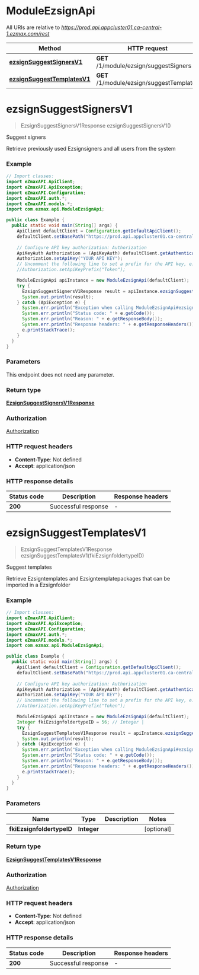 # ModuleEzsignApi

All URIs are relative to *https://prod.api.appcluster01.ca-central-1.ezmax.com/rest*

| Method | HTTP request | Description |
|------------- | ------------- | -------------|
| [**ezsignSuggestSignersV1**](ModuleEzsignApi.md#ezsignSuggestSignersV1) | **GET** /1/module/ezsign/suggestSigners | Suggest signers |
| [**ezsignSuggestTemplatesV1**](ModuleEzsignApi.md#ezsignSuggestTemplatesV1) | **GET** /1/module/ezsign/suggestTemplates | Suggest templates |


<a name="ezsignSuggestSignersV1"></a>
# **ezsignSuggestSignersV1**
> EzsignSuggestSignersV1Response ezsignSuggestSignersV1()

Suggest signers

Retrieve previously used Ezsignsigners and all users from the system

### Example
```java
// Import classes:
import eZmaxAPI.ApiClient;
import eZmaxAPI.ApiException;
import eZmaxAPI.Configuration;
import eZmaxAPI.auth.*;
import eZmaxAPI.models.*;
import com.ezmax.api.ModuleEzsignApi;

public class Example {
  public static void main(String[] args) {
    ApiClient defaultClient = Configuration.getDefaultApiClient();
    defaultClient.setBasePath("https://prod.api.appcluster01.ca-central-1.ezmax.com/rest");
    
    // Configure API key authorization: Authorization
    ApiKeyAuth Authorization = (ApiKeyAuth) defaultClient.getAuthentication("Authorization");
    Authorization.setApiKey("YOUR API KEY");
    // Uncomment the following line to set a prefix for the API key, e.g. "Token" (defaults to null)
    //Authorization.setApiKeyPrefix("Token");

    ModuleEzsignApi apiInstance = new ModuleEzsignApi(defaultClient);
    try {
      EzsignSuggestSignersV1Response result = apiInstance.ezsignSuggestSignersV1();
      System.out.println(result);
    } catch (ApiException e) {
      System.err.println("Exception when calling ModuleEzsignApi#ezsignSuggestSignersV1");
      System.err.println("Status code: " + e.getCode());
      System.err.println("Reason: " + e.getResponseBody());
      System.err.println("Response headers: " + e.getResponseHeaders());
      e.printStackTrace();
    }
  }
}
```

### Parameters
This endpoint does not need any parameter.

### Return type

[**EzsignSuggestSignersV1Response**](EzsignSuggestSignersV1Response.md)

### Authorization

[Authorization](../README.md#Authorization)

### HTTP request headers

 - **Content-Type**: Not defined
 - **Accept**: application/json

### HTTP response details
| Status code | Description | Response headers |
|-------------|-------------|------------------|
| **200** | Successful response |  -  |

<a name="ezsignSuggestTemplatesV1"></a>
# **ezsignSuggestTemplatesV1**
> EzsignSuggestTemplatesV1Response ezsignSuggestTemplatesV1(fkiEzsignfoldertypeID)

Suggest templates

Retrieve Ezsigntemplates and Ezsigntemplatepackages that can be imported in a Ezsignfolder

### Example
```java
// Import classes:
import eZmaxAPI.ApiClient;
import eZmaxAPI.ApiException;
import eZmaxAPI.Configuration;
import eZmaxAPI.auth.*;
import eZmaxAPI.models.*;
import com.ezmax.api.ModuleEzsignApi;

public class Example {
  public static void main(String[] args) {
    ApiClient defaultClient = Configuration.getDefaultApiClient();
    defaultClient.setBasePath("https://prod.api.appcluster01.ca-central-1.ezmax.com/rest");
    
    // Configure API key authorization: Authorization
    ApiKeyAuth Authorization = (ApiKeyAuth) defaultClient.getAuthentication("Authorization");
    Authorization.setApiKey("YOUR API KEY");
    // Uncomment the following line to set a prefix for the API key, e.g. "Token" (defaults to null)
    //Authorization.setApiKeyPrefix("Token");

    ModuleEzsignApi apiInstance = new ModuleEzsignApi(defaultClient);
    Integer fkiEzsignfoldertypeID = 56; // Integer | 
    try {
      EzsignSuggestTemplatesV1Response result = apiInstance.ezsignSuggestTemplatesV1(fkiEzsignfoldertypeID);
      System.out.println(result);
    } catch (ApiException e) {
      System.err.println("Exception when calling ModuleEzsignApi#ezsignSuggestTemplatesV1");
      System.err.println("Status code: " + e.getCode());
      System.err.println("Reason: " + e.getResponseBody());
      System.err.println("Response headers: " + e.getResponseHeaders());
      e.printStackTrace();
    }
  }
}
```

### Parameters

| Name | Type | Description  | Notes |
|------------- | ------------- | ------------- | -------------|
| **fkiEzsignfoldertypeID** | **Integer**|  | [optional] |

### Return type

[**EzsignSuggestTemplatesV1Response**](EzsignSuggestTemplatesV1Response.md)

### Authorization

[Authorization](../README.md#Authorization)

### HTTP request headers

 - **Content-Type**: Not defined
 - **Accept**: application/json

### HTTP response details
| Status code | Description | Response headers |
|-------------|-------------|------------------|
| **200** | Successful response |  -  |

